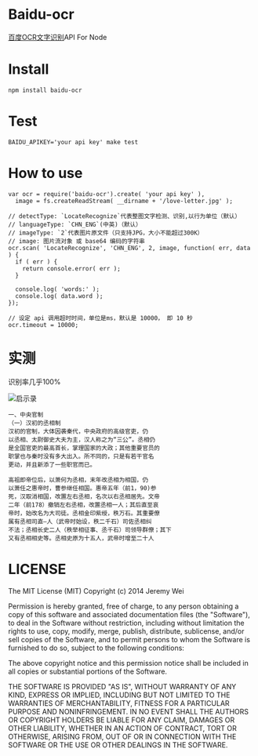 
Baidu-ocr
===========

[百度OCR文字识别](http://apistore.baidu.com/apiworks/servicedetail/146.html)API For Node

Install
===========

	npm install baidu-ocr

Test
===========

	BAIDU_APIKEY='your api key' make test
	
How to use
===========

    var ocr = require('baidu-ocr').create( 'your api key' ),
      image = fs.createReadStream( __dirname + '/love-letter.jpg' );

    // detectType: `LocateRecognize`代表整图文字检测、识别,以行为单位（默认）  
    // languageType: `CHN_ENG`(中英)（默认）  
    // imageType: `2`代表图片原文件（只支持JPG，大小不能超过300K）
    // image: 图片流对象 或 base64 编码的字符串  
    ocr.scan( 'LocateRecognize', 'CHN_ENG', 2, image, function( err, data ) {
      if ( err ) {
        return console.error( err );
      }

      console.log( 'words:' );
      console.log( data.word );
    });

    // 设定 api 调用超时时间，单位是ms，默认是 10000， 即 10 秒
    ocr.timeout = 10000;

实测
===========

识别率几乎100%

![启示录](https://github.com/JeremyWei/baidu-ocr/blob/master/test/001.jpg)

```
一、中央官制  
（一）汉初的丞相制
汉初的官制，大体因袭秦代，中央政府的高级官吏，仍
以丞相、太尉御史大夫为主，汉人称之为“三公”。丞相仍
是全国官吏的最高首长，掌理国家的大政；其他重要官员的
职掌也与秦时没有多大出入。所不同的，只是有若干官名
更动，并且新添了一些职官而已。

高祖即帝位后，以萧何为丞相，末年改丞相为相国，仍
以萧任之惠帝时，曹参继任相国。惠帝五年（前1，90)参
死，汉取消相国，改置左右丞相，名次以右丞相居先。文帝
二年（前178）撤销左右丞相，改置丞相一人；其后直至哀
帝时，始改名为大司徒。丞相金印紫绶，秩万石。其重要僚
属有丞相司直—人（武帝时始设，秩二千石）司佐丞相纠
不法；丞相长史二人（秩举相征事、丞千石）司领导群僚；其下
又有丞相相史等。丞相史原为十五人，武帝时增至二十人
```

LICENSE
===========
The MIT License (MIT)
Copyright (c) 2014 Jeremy Wei

Permission is hereby granted, free of charge, to any person obtaining a copy of this software and associated documentation files (the "Software"), to deal in the Software without restriction, including without limitation the rights to use, copy, modify, merge, publish, distribute, sublicense, and/or sell copies of the Software, and to permit persons to whom the Software is furnished to do so, subject to the following conditions:

The above copyright notice and this permission notice shall be included in all copies or substantial portions of the Software.

THE SOFTWARE IS PROVIDED "AS IS", WITHOUT WARRANTY OF ANY KIND, EXPRESS OR IMPLIED, INCLUDING BUT NOT LIMITED TO THE WARRANTIES OF MERCHANTABILITY, FITNESS FOR A PARTICULAR PURPOSE AND NONINFRINGEMENT. IN NO EVENT SHALL THE AUTHORS OR COPYRIGHT HOLDERS BE LIABLE FOR ANY CLAIM, DAMAGES OR OTHER LIABILITY, WHETHER IN AN ACTION OF CONTRACT, TORT OR OTHERWISE, ARISING FROM, OUT OF OR IN CONNECTION WITH THE SOFTWARE OR THE USE OR OTHER DEALINGS IN THE SOFTWARE.
